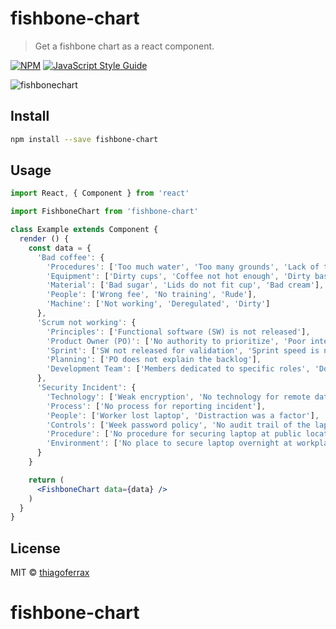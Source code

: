 # fishbone-chart

> Get a fishbone chart as a react component.

[![NPM](https://img.shields.io/npm/v/fishbone-chart.svg)](https://www.npmjs.com/package/fishbone-chart) [![JavaScript Style Guide](https://img.shields.io/badge/code_style-standard-brightgreen.svg)](https://standardjs.com)

![fishbonechart](https://user-images.githubusercontent.com/43149895/52946759-9ebd0280-3353-11e9-9dbd-d4188d5ec6a5.gif)

## Install

```bash
npm install --save fishbone-chart
```

## Usage

```jsx 
import React, { Component } from 'react'

import FishboneChart from 'fishbone-chart'

class Example extends Component {
  render () {
    const data = {
      'Bad coffee': {
        'Procedures': ['Too much water', 'Too many grounds', 'Lack of training'],
        'Equipment': ['Dirty cups', 'Coffee not hot enough', 'Dirty basket'],
        'Material': ['Bad sugar', 'Lids do not fit cup', 'Bad cream'],
        'People': ['Wrong fee', 'No training', 'Rude'],
        'Machine': ['Not working', 'Deregulated', 'Dirty']
      },
      'Scrum not working': {
        'Principles': ['Functional software (SW) is not released'],
        'Product Owner (PO)': ['No authority to prioritize', 'Poor interaction with the team'],
        'Sprint': ['SW not released for validation', 'Sprint speed is not measured', 'Team is controlled from outside'],
        'Planning': ['PO does not explain the backlog'],
        'Development Team': ['Members dedicated to specific roles', 'Does not deliver what was promised'],
      },
      'Security Incident': {
        'Technology': ['Weak encryption', 'No technology for remote data destruction'],
        'Process': ['No process for reporting incident'],
        'People': ['Worker lost laptop', 'Distraction was a factor'],
        'Controls': ['Week password policy', 'No audit trail of the laptop information'],
        'Procedure': ['No procedure for securing laptop at public locations'],
        'Environment': ['No place to secure laptop overnight at workplace']
      }
    }

    return (
      <FishboneChart data={data} />
    )
  }
}
```

## License

MIT © [thiagoferrax](https://github.com/thiagoferrax)
# fishbone-chart
